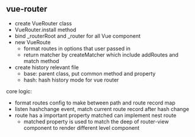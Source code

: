 ## vue-router
* create VueRouter class
* VueRouter.install method
* bind _routerRoot and _router for all Vue component
* new VueRoute
  * format routes in options that user passed in
  * return matcher by createMatcher which include addRoutes and match method
* create history relevant file
  * base: parent class, put common method and property
  * hash: hash history mode for vue router

core logic:
* format routes config to make between path and route record map
* listen hashchange event, match current route record after hash change
* route has a important property matched can implement nest route
  * matched property is used to match the deep of router-view component to render different level component
